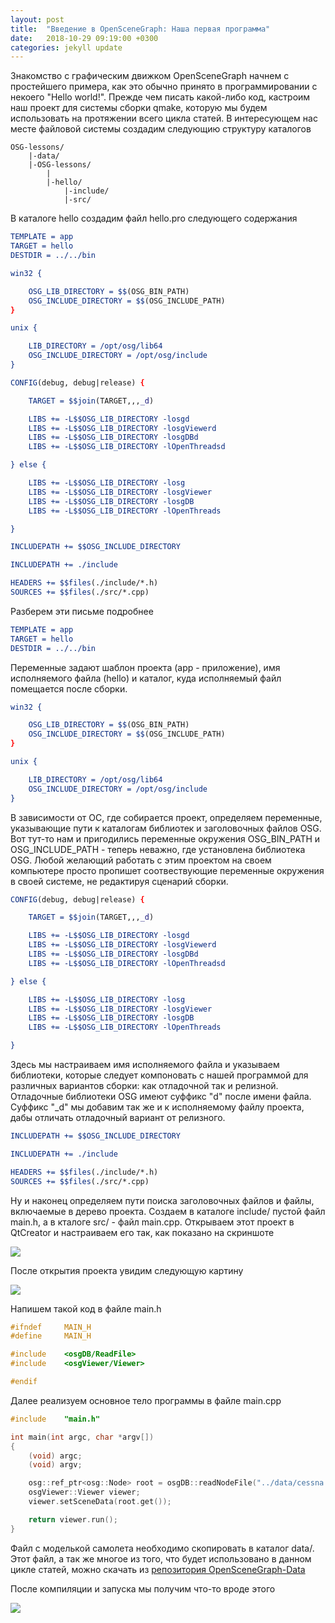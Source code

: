 ```yaml
---
layout: post
title:  "Введение в OpenSceneGraph: Наша первая программа"
date:   2018-10-29 09:19:00 +0300
categories: jekyll update
---
```


Знакомство с графическим движком OpenSceneGraph начнем с простейшего примера, как это обычно принято в программировании с некоего "Hello world!". Прежде чем писать какой-либо код, кастроим наш проект для системы сборки qmake, которую мы будем использовать на протяжении всего цикла статей. В интересующем нас месте файловой системы создадим следующию структуру каталогов

```
OSG-lessons/
	|-data/
	|-OSG-lessons/
		|
		|-hello/
			|-include/
			|-src/
```

В каталоге hello создадим файл hello.pro следующего содержания

```cmake
TEMPLATE = app
TARGET = hello
DESTDIR = ../../bin

win32 {

    OSG_LIB_DIRECTORY = $$(OSG_BIN_PATH)
    OSG_INCLUDE_DIRECTORY = $$(OSG_INCLUDE_PATH)
}

unix {

    LIB_DIRECTORY = /opt/osg/lib64
    OSG_INCLUDE_DIRECTORY = /opt/osg/include
}

CONFIG(debug, debug|release) {

    TARGET = $$join(TARGET,,,_d)

    LIBS += -L$$OSG_LIB_DIRECTORY -losgd
    LIBS += -L$$OSG_LIB_DIRECTORY -losgViewerd
    LIBS += -L$$OSG_LIB_DIRECTORY -losgDBd
    LIBS += -L$$OSG_LIB_DIRECTORY -lOpenThreadsd

} else {

    LIBS += -L$$OSG_LIB_DIRECTORY -losg
    LIBS += -L$$OSG_LIB_DIRECTORY -losgViewer
    LIBS += -L$$OSG_LIB_DIRECTORY -losgDB
    LIBS += -L$$OSG_LIB_DIRECTORY -lOpenThreads

}

INCLUDEPATH += $$OSG_INCLUDE_DIRECTORY

INCLUDEPATH += ./include

HEADERS += $$files(./include/*.h)
SOURCES += $$files(./src/*.cpp)
```

Разберем эти письме подробнее

```cmake
TEMPLATE = app
TARGET = hello
DESTDIR = ../../bin
```

Переменные задают шаблон проекта (app - приложение), имя исполняемого файла (hello) и каталог, куда исполняемый файл помещается после сборки.

```cmake
win32 {

    OSG_LIB_DIRECTORY = $$(OSG_BIN_PATH)
    OSG_INCLUDE_DIRECTORY = $$(OSG_INCLUDE_PATH)
}

unix {

    LIB_DIRECTORY = /opt/osg/lib64
    OSG_INCLUDE_DIRECTORY = /opt/osg/include
}
```

В зависимости от ОС, где собирается проект, определяем переменные, указывающие пути к каталогам библиотек и заголовочных файлов OSG. Вот тут-то нам и пригодились переменные окружения OSG_BIN_PATH и OSG_INCLUDE_PATH - теперь неважно, где установлена библиотека OSG. Любой желающий работать с этим проектом на своем компьютере просто пропишет соотвествующие переменные окружения в своей системе, не редактируя сценарий сборки.

```cmake
CONFIG(debug, debug|release) {

    TARGET = $$join(TARGET,,,_d)

    LIBS += -L$$OSG_LIB_DIRECTORY -losgd
    LIBS += -L$$OSG_LIB_DIRECTORY -losgViewerd
    LIBS += -L$$OSG_LIB_DIRECTORY -losgDBd
    LIBS += -L$$OSG_LIB_DIRECTORY -lOpenThreadsd

} else {

    LIBS += -L$$OSG_LIB_DIRECTORY -losg
    LIBS += -L$$OSG_LIB_DIRECTORY -losgViewer
    LIBS += -L$$OSG_LIB_DIRECTORY -losgDB
    LIBS += -L$$OSG_LIB_DIRECTORY -lOpenThreads

}
```
Здесь мы настраиваем имя исполняемого файла и указываем библиотеки, которые следует компоновать с нашей программой для различных вариантов сборки: как отладочной так и релизной. Отладочные библиотеки OSG имеют суффикс "d" после имени файла. Суффикс "_d" мы добавим так же и к исполняемому файлу проекта, дабы отличать отладочный вариант от релизного.

```cmake
INCLUDEPATH += $$OSG_INCLUDE_DIRECTORY

INCLUDEPATH += ./include

HEADERS += $$files(./include/*.h)
SOURCES += $$files(./src/*.cpp)
```

Ну и наконец определяем пути поиска заголовочных файлов и файлы, включаемые в дерево проекта. Создаем в каталоге include/ пустой файл main.h, а в кталоге src/ - файл main.cpp. Открываем этот проект в QtCreator и настраиваем его так, как показано на скриншоте

![](https://habrastorage.org/webt/q4/lv/ck/q4lvckaswfcv8kd77xinb5z5yfu.png)

После открытия проекта увидим следующую картину

![](https://habrastorage.org/webt/v2/rj/d9/v2rjd9w2dbadhc7ewfezgrvecgk.png)

Напишем такой код в файле main.h

```cpp
#ifndef		MAIN_H
#define		MAIN_H

#include	<osgDB/ReadFile>
#include	<osgViewer/Viewer>

#endif
```

Далее реализуем основное тело программы в файле main.cpp

```cpp
#include    "main.h"

int main(int argc, char *argv[])
{
    (void) argc;
    (void) argv;

    osg::ref_ptr<osg::Node> root = osgDB::readNodeFile("../data/cessna.osg");
    osgViewer::Viewer viewer;
    viewer.setSceneData(root.get());

    return viewer.run();
}
```

Файл с моделькой самолета необходимо скопировать в каталог data/. Этот файл, а так же многое из того, что будет использовано в данном цикле статей, можно скачать из [репозитория OpenSceneGraph-Data](https://github.com/openscenegraph/OpenSceneGraph-Data)

После компиляции и запуска мы получим что-то вроде этого

![](https://habrastorage.org/webt/zy/e8/yn/zye8ynsswiqzhlebo_4-hxmdm4c.png)







